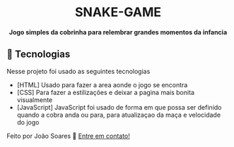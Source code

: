 <h1 align="center">
   SNAKE-GAME
</h1>

<h4 align="center">
  Jogo simples da cobrinha para relembrar grandes momentos da infancia 
</h4>

## :rocket: Tecnologias

Nesse projeto foi usado as seguintes tecnologias 

-  [HTML] Usado para fazer a area aonde o jogo se encontra
-  [CSS] Para fazer a estilizações e deixar a pagina mais bonita visualmente
-  [JavaScript] JavaScript foi usado de forma em que possa ser definido quando a cobra anda ou para, para atualizaçao da maça e velocidade do jogo




Feito por João Soares :wave: [Entre em contato!](https://www.linkedin.com/in/joao-soares-339642215/)

